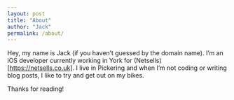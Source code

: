 ```yaml
---
layout: post
title: "About"
author: "Jack"
permalink: /about/
---
```


Hey, my name is Jack (if you haven’t guessed by the domain name). I’m an iOS developer currently working in York for (Netsells)[https://netsells.co.uk]. I live in Pickering and when I’m not coding or writing blog posts, I like to try and get out on my bikes. 


Thanks for reading!
